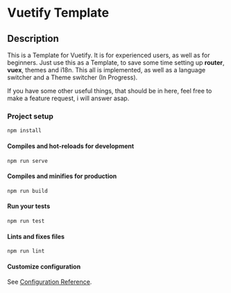 # Vuetify Template

## Description
This is a Template for Vuetify. It is for experienced users, as well as for beginners.
Just use this as a Template, to save some time setting up **router**, **vuex**,  themes and i18n.
This all is implemented, as well as a language switcher and a Theme switcher (In Progress).

If you have some other useful things, that should be in here, feel free to make a feature request,
i will answer asap.

### Project setup
```
npm install
```

#### Compiles and hot-reloads for development
```
npm run serve
```

#### Compiles and minifies for production
```
npm run build
```

#### Run your tests
```
npm run test
```

#### Lints and fixes files
```
npm run lint
```

#### Customize configuration
See [Configuration Reference](https://cli.vuejs.org/config/).
